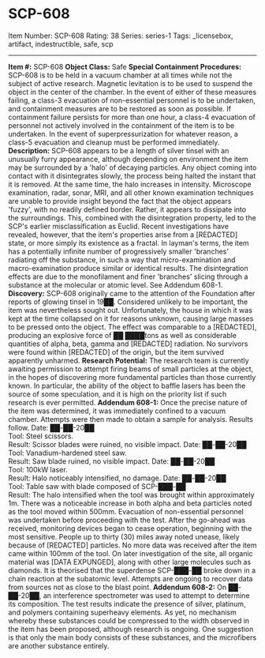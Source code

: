 # SCP-608
Item Number: SCP-608
Rating: 38
Series: series-1
Tags: _licensebox, artifact, indestructible, safe, scp

---

**Item #:** SCP-608
**Object Class:** Safe
**Special Containment Procedures:** SCP-608 is to be held in a vacuum chamber at all times while not the subject of active research. Magnetic levitation is to be used to suspend the object in the center of the chamber. In the event of either of these measures failing, a class-3 evacuation of non-essential personnel is to be undertaken, and containment measures are to be restored as soon as possible. If containment failure persists for more than one hour, a class-4 evacuation of personnel not actively involved in the containment of the item is to be undertaken. In the event of superpressurization for whatever reason, a class-5 evacuation and cleanup must be performed immediately.
**Description:** SCP-608 appears to be a length of silver tinsel with an unusually furry appearance, although depending on environment the item may be surrounded by a 'halo' of decaying particles. Any object coming into contact with it disintegrates slowly, the process being halted the instant that it is removed. At the same time, the halo increases in intensity. Microscope examination, radar, sonar, MRI, and all other known examination techniques are unable to provide insight beyond the fact that the object appears 'fuzzy', with no readily defined border. Rather, it appears to dissipate into the surroundings. This, combined with the disintegration property, led to the SCP's earlier misclassification as Euclid.
Recent investigations have revealed, however, that the item's properties arise from a [REDACTED] state, or more simply its existence as a fractal. In layman's terms, the item has a potentially infinite number of progressively smaller 'branches' radiating off the substance, in such a way that micro-examination and macro-examination produce similar or identical results. The disintegration effects are due to the monofilament and finer 'branches' slicing through a substance at the molecular or atomic level. See Addendum 608-1.
**Discovery:** SCP-608 originally came to the attention of the Foundation after reports of glowing tinsel in 19██. Considered unlikely to be important, the item was nevertheless sought out. Unfortunately, the house in which it was kept at the time collapsed on it for reasons unknown, causing large masses to be pressed onto the object. The effect was comparable to a [REDACTED], producing an explosive force of ██ ████tons as well as considerable quantities of alpha, beta, gamma and [REDACTED] radiation. No survivors were found within [REDACTED] of the origin, but the item survived apparently unharmed.
**Research Potential:** The research team is currently awaiting permission to attempt firing beams of small particles at the object, in the hopes of discovering more fundamental particles than those currently known. In particular, the ability of the object to baffle lasers has been the source of some speculation, and it is high on the priority list if such research is ever permitted.
**Addendum 608-1:** Once the precise nature of the item was determined, it was immediately confined to a vacuum chamber. Attempts were then made to obtain a sample for analysis. Results follow.
Date: ██-██-20██  
Tool: Steel scissors.  
Result: Scissor blades were ruined, no visible impact.
Date: ██-██-20██  
Tool: Vanadium-hardened steel saw.  
Result: Saw blade ruined, no visible impact.
Date: ██-██-20██  
Tool: 100kW laser.  
Result: Halo noticeably intensified, no damage.
Date: ██-██-20██  
Tool: Table saw with blade composed of SCP-███-██  
Result: The halo intensified when the tool was brought within approximately 1m. There was a noticeable increase in both alpha and beta particles noted as the tool moved within 500mm. Evacuation of non-essential personnel was undertaken before proceeding with the test. After the go-ahead was received, monitoring devices began to cease operation, beginning with the most sensitive. People up to thirty (30) miles away noted unease, likely because of [REDACTED] particles. No more data was received after the item came within 100mm of the tool. On later investigation of the site, all organic material was [DATA EXPUNGED], along with other large molecules such as diamonds. It is theorised that the superdense SCP-███-██ broke down in a chain reaction at the subatomic level. Attempts are ongoing to recover data from sources not as close to the blast point.
**Addendum 608-2:** On ██-██-20██, an interference spectrometer was used to attempt to determine its composition. The test results indicate the presence of silver, platinum, and polymers containing superheavy elements. As yet, no mechanism whereby these substances could be compressed to the width observed in the item has been proposed, although research is ongoing. One suggestion is that only the main body consists of these substances, and the microfibers are another substance entirely.